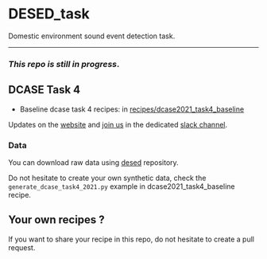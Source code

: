 # DESED_task
Domestic environment sound event detection task.

---

### *This repo is still in progress*.

## DCASE Task 4
- Baseline dcase task 4 recipes: in [recipes/dcase2021_task4_baseline](./recipes/dcase2021_task4_baseline)

Updates on the [website][dcase_website] and [join us][invite_dcase_slack] in the dedicated 
[slack channel][slack_channel].

### Data
You can download raw data using [desed][desed] repository.

Do not hesitate to create your own synthetic data, check the `generate_dcase_task4_2021.py` example 
in dcase2021_task4_baseline recipe.

## Your own recipes ? 
If you want to share your recipe in this repo, do not hesitate to create a pull request.


[dcase_website]: https://dcase.community
[desed]: https://github.com/turpaultn/DESED
[fuss_git]: https://github.com/google-research/sound-separation/tree/master/datasets/fuss
[fsd50k]: https://zenodo.org/record/4060432
[invite_dcase_slack]: https://join.slack.com/t/dcase/shared_invite/zt-mzxct5n9-ZltMPjtAxQTSt3a6LFIVPA
[slack_channel]: https://dcase.slack.com/archives/C01NR59KAS3